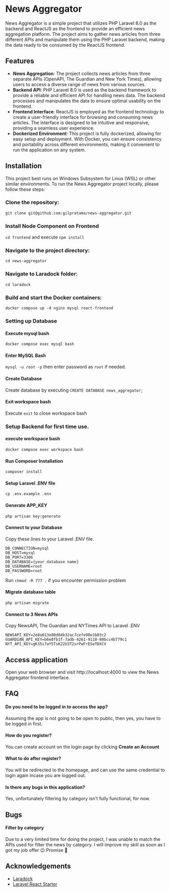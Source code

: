 # News Aggregator

News Aggregator is a simple project that utilizes PHP Laravel 8.0 as the backend and ReactJS as the frontend to provide an efficient news aggregation platform. The project aims to gather news articles from three different APIs and manipulate them using the PHP Laravel backend, making the data ready to be consumed by the ReactJS frontend.

## Features

- **News Aggregation**: The project collects news articles from three separate APIs (OpenAPI, The Guardian and New York Times), allowing users to access a diverse range of news from various sources.
- **Backend API**: PHP Laravel 8.0 is used as the backend framework to provide a reliable and efficient API for handling news data. The backend processes and manipulates the data to ensure optimal usability on the frontend.
- **Frontend Interface**: ReactJS is employed as the frontend technology to create a user-friendly interface for browsing and consuming news articles. The interface is designed to be intuitive and responsive, providing a seamless user experience.
- **Dockerized Environment**: This project is fully dockerized, allowing for easy setup and deployment. With Docker, you can ensure consistency and portability across different environments, making it convenient to run the application on any system.

## Installation

This project best runs on Windows Subsystem for Linux (WSL) or other similar environments.
To run the News Aggregator project locally, please follow these steps:

### Clone the repository:
`git clone git@github.com:gilpratama/news-aggregator.git`

### Install Node Component on Frontend
`cd frontend` and execute `npm install`

### Navigate to the project directory:
`cd news-aggregator`

### Navigate to Laradock folder:
`cd laradock`

### Build and start the Docker containers:
`docker compose up -d nginx mysql react-frontend`

### Setting up Database
#### Execute mysql bash
`docker compose exec mysql bash`

#### Enter MySQL Bash
`mysql -u root -p` then enter password as `root` if needed.

#### Create Database
Create database by executing `CREATE DATABASE news_aggregator`;

#### Exit workspace bash
Execute `exit` to close workspace bash

### Setup Backend for first time use.
#### execute workspace bash
`docker compose exec workspace bash`

#### Run Composer Installation
`composer install`

#### Setup Laravel .ENV file 
`cp .env.example .env`

#### Generate APP_KEY
`php artisan key:generate`

#### Connect to your Database
Copy these lines to your Laravel .ENV file.
```
DB_CONNECTION=mysql
DB_HOST=mysql
DB_PORT=3306
DB_DATABASE={your database name}
DB_USERNAME=root
DB_PASSWORD=root
```

Run `chmod -R 777 .` if you encounter permission problem

#### Migrate database table
`php artisan migrate`

#### Connect to 3 News APIs
Copy NewsAPI, The Guardian and NYTimes API to Laravel .ENV
```
NEWSAPI_KEY=2e8a013e80d84b32ac7cefe98e1b03c2
GUARDIAN_API_KEY=b6e8fb1f-7adb-4261-9118-80bcc4b779c1
NYT_API_KEY=gK35i7aY5TsK22U3T2srPwFrESeTDXCV
```

## Access application
Open your web browser and visit http://localhost:4000 to view the News Aggregator frontend interface.


## FAQ

#### Do you need to be logged in to access the app?

Assuming the app is not going to be open to public, then yes, you have to be logged in first.

#### How do you register?

You can create account on the login page by clicking **Create an Account**

#### What to do after register?

You will be redirected to the homepage, and can use the same credential to login again incase you are logged out.

#### Is there any bugs in this application?

Yes, unfortunately filtering by category isn't fully functional, for now. 





## Bugs
#### Filter by category
Due to a very limited time for doing the project, I was unable to match the APIs used for filter the news by category. I will improve my skill as soon as I got my job offer 😉 Promise 🤞
## Acknowledgements

 - [Laradock](https://github.com/laradock/laradock)
 - [Laravel React Starter](https://github.com/thecodeholic/laravel-react-starter)
